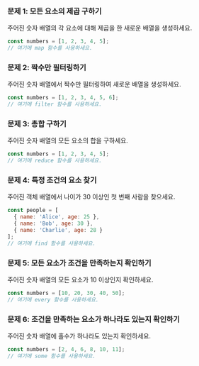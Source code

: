 ### 문제 1: 모든 요소의 제곱 구하기

주어진 숫자 배열의 각 요소에 대해 제곱을 한 새로운 배열을 생성하세요.

```javascript
const numbers = [1, 2, 3, 4, 5];
// 여기에 map 함수를 사용하세요.
```

### 문제 2: 짝수만 필터링하기

주어진 숫자 배열에서 짝수만 필터링하여 새로운 배열을 생성하세요.

```javascript
const numbers = [1, 2, 3, 4, 5, 6];
// 여기에 filter 함수를 사용하세요.
```

### 문제 3: 총합 구하기

주어진 숫자 배열의 모든 요소의 합을 구하세요.

```javascript
const numbers = [1, 2, 3, 4, 5];
// 여기에 reduce 함수를 사용하세요.
```

### 문제 4: 특정 조건의 요소 찾기

주어진 객체 배열에서 나이가 30 이상인 첫 번째 사람을 찾으세요.

```javascript
const people = [
  { name: 'Alice', age: 25 },
  { name: 'Bob', age: 30 },
  { name: 'Charlie', age: 28 }
];
// 여기에 find 함수를 사용하세요.
```

### 문제 5: 모든 요소가 조건을 만족하는지 확인하기

주어진 숫자 배열의 모든 요소가 10 이상인지 확인하세요.

```javascript
const numbers = [10, 20, 30, 40, 50];
// 여기에 every 함수를 사용하세요.
```

### 문제 6: 조건을 만족하는 요소가 하나라도 있는지 확인하기

주어진 숫자 배열에 홀수가 하나라도 있는지 확인하세요.

```javascript
const numbers = [2, 4, 6, 8, 10, 11];
// 여기에 some 함수를 사용하세요.
```

